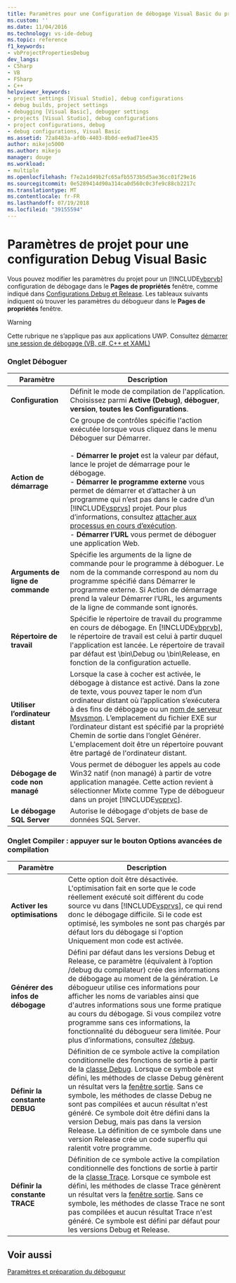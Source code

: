 ```yaml
---
title: Paramètres pour une Configuration de débogage Visual Basic du projet | Microsoft Docs
ms.custom: ''
ms.date: 11/04/2016
ms.technology: vs-ide-debug
ms.topic: reference
f1_keywords:
- vbProjectPropertiesDebug
dev_langs:
- CSharp
- VB
- FSharp
- C++
helpviewer_keywords:
- project settings [Visual Studio], debug configurations
- debug builds, project settings
- debugging [Visual Basic], debugger settings
- projects [Visual Studio], debug configurations
- project configurations, debug
- debug configurations, Visual Basic
ms.assetid: 72a8483a-af0b-4403-8b0d-ee9ad71ee435
author: mikejo5000
ms.author: mikejo
manager: douge
ms.workload:
- multiple
ms.openlocfilehash: f7e2a1d49b2fc65afb5573b5d5ae36cc01f29e16
ms.sourcegitcommit: 0e5289414d90a314ca0d560c0c3fe9c88cb2217c
ms.translationtype: MT
ms.contentlocale: fr-FR
ms.lasthandoff: 07/19/2018
ms.locfileid: "39155594"
---
```

# <a name="project-settings-for-a-visual-basic-debug-configuration"></a>Paramètres de projet pour une configuration Debug Visual Basic
Vous pouvez modifier les paramètres du projet pour un [!INCLUDE[vbprvb](../code-quality/includes/vbprvb_md.md)] configuration de débogage dans le **Pages de propriétés** fenêtre, comme indiqué dans [Configurations Debug et Release](../debugger/how-to-set-debug-and-release-configurations.md). Les tableaux suivants indiquent où trouver les paramètres du débogueur dans le **Pages de propriétés** fenêtre.  
  
> [!WARNING]
>  Cette rubrique ne s’applique pas aux applications UWP. Consultez [démarrer une session de débogage (VB, c#, C++ et XAML)](../debugger/start-a-debugging-session-for-a-store-app-in-visual-studio-vb-csharp-cpp-and-xaml.md)  
  
### <a name="debug-tab"></a>Onglet Déboguer  
  
|Paramètre|Description|  
|-------------|-----------------|  
|**Configuration**|Définit le mode de compilation de l'application. Choisissez parmi **Active (Debug)**, **déboguer**, **version**, **toutes les Configurations**.|  
|**Action de démarrage**|Ce groupe de contrôles spécifie l'action exécutée lorsque vous cliquez dans le menu Déboguer sur Démarrer.<br /><br /> -   **Démarrer le projet** est la valeur par défaut, lance le projet de démarrage pour le débogage. <br />-   **Démarrer le programme externe** vous permet de démarrer et d’attacher à un programme qui n’est pas dans le cadre d’un [!INCLUDE[vsprvs](../code-quality/includes/vsprvs_md.md)] projet. Pour plus d’informations, consultez [attacher aux processus en cours d’exécution](../debugger/attach-to-running-processes-with-the-visual-studio-debugger.md).<br />-   **Démarrer l’URL** vous permet de déboguer une application Web.|  
|**Arguments de ligne de commande**|Spécifie les arguments de la ligne de commande pour le programme à déboguer. Le nom de la commande correspond au nom du programme spécifié dans Démarrer le programme externe. Si Action de démarrage prend la valeur Démarrer l’URL, les arguments de la ligne de commande sont ignorés.|  
|**Répertoire de travail**|Spécifie le répertoire de travail du programme en cours de débogage. En [!INCLUDE[vbprvb](../code-quality/includes/vbprvb_md.md)], le répertoire de travail est celui à partir duquel l'application est lancée. Le répertoire de travail par défaut est \bin\Debug ou \bin\Release, en fonction de la configuration actuelle.|  
|**Utiliser l’ordinateur distant**|Lorsque la case à cocher est activée, le débogage à distance est activé. Dans la zone de texte, vous pouvez taper le nom d’un ordinateur distant où l’application s’exécutera à des fins de débogage ou un [nom de serveur Msvsmon](../debugger/remote-debugging.md). L’emplacement du fichier EXE sur l’ordinateur distant est spécifié par la propriété Chemin de sortie dans l’onglet Générer. L'emplacement doit être un répertoire pouvant être partagé de l'ordinateur distant.|  
|**Débogage de code non managé**|Vous permet de déboguer les appels au code Win32 natif (non managé) à partir de votre application managée. Cette action revient à sélectionner Mixte comme Type de débogueur dans un projet [!INCLUDE[vcprvc](../code-quality/includes/vcprvc_md.md)].|  
|**Le débogage SQL Server**|Autorise le débogage d'objets de base de données SQL Server.|  
  
### <a name="compile-tab-press-advanced-compile-options-button"></a>Onglet Compiler : appuyer sur le bouton Options avancées de compilation  
  
|Paramètre|Description|  
|-------------|-----------------|  
|**Activer les optimisations**|Cette option doit être désactivée. L'optimisation fait en sorte que le code réellement exécuté soit différent du code source vu dans [!INCLUDE[vsprvs](../code-quality/includes/vsprvs_md.md)], ce qui rend donc le débogage difficile. Si le code est optimisé, les symboles ne sont pas chargés par défaut lors du débogage si l'option Uniquement mon code est activée.|  
|**Générer des infos de débogage**|Défini par défaut dans les versions Debug et Release, ce paramètre (équivalent à l’option /debug du compilateur) crée des informations de débogage au moment de la génération. Le débogueur utilise ces informations pour afficher les noms de variables ainsi que d'autres informations sous une forme pratique au cours du débogage. Si vous compilez votre programme sans ces informations, la fonctionnalité du débogueur sera limitée. Pour plus d’informations, consultez [/debug](/dotnet/visual-basic/reference/command-line-compiler/debug).|  
|**Définir la constante DEBUG**|Définition de ce symbole active la compilation conditionnelle des fonctions de sortie à partir de la [classe Debug](/dotnet/api/system.diagnostics.debug). Lorsque ce symbole est défini, les méthodes de classe Debug génèrent un résultat vers la [fenêtre sortie](../ide/reference/output-window.md). Sans ce symbole, les méthodes de classe Debug ne sont pas compilées et aucun résultat n'est généré. Ce symbole doit être défini dans la version Debug, mais pas dans la version Release. La définition de ce symbole dans une version Release crée un code superflu qui ralentit votre programme.|  
|**Définir la constante TRACE**|Définition de ce symbole active la compilation conditionnelle des fonctions de sortie à partir de la [classe Trace](/dotnet/api/system.diagnostics.trace). Lorsque ce symbole est défini, les méthodes de classe Trace génèrent un résultat vers la [fenêtre sortie](../ide/reference/output-window.md). Sans ce symbole, les méthodes de classe Trace ne sont pas compilées et aucun résultat Trace n'est généré. Ce symbole est défini par défaut pour les versions Debug et Release.|  
  
## <a name="see-also"></a>Voir aussi  
 [Paramètres et préparation du débogueur](../debugger/debugger-settings-and-preparation.md)